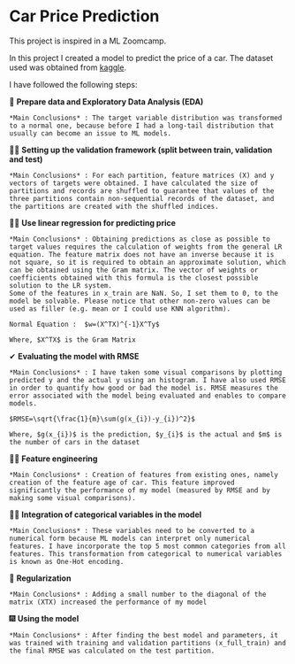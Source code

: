 # Car Price Prediction

This project is inspired in a ML Zoomcamp.

In this project I created a model to predict the price of a car. The dataset used was obtained from [kaggle](https://www.kaggle.com/CooperUnion/cardataset).

I have followed the following steps:

 👀 **Prepare data and Exploratory Data Analysis (EDA)**

    *Main Conclusions* : The target variable distribution was transformed to a normal one, because before I had a long-tail distribution that usually can become an issue to ML models.


 🐱‍👤 **Setting up the validation framework (split between train, validation and test)**

    *Main Conclusions* : For each partition, feature matrices (X) and y vectors of targets were obtained. I have calculated the size of partitions and records are shuffled to guarantee that values of the three partitions contain non-sequential records of the dataset, and the partitions are created with the shuffled indices.


 👩‍💻 **Use linear regression for predicting price**

    *Main Conclusions* : Obtaining predictions as close as possible to target values requires the calculation of weights from the general LR equation. The feature matrix does not have an inverse because it is not square, so it is required to obtain an approximate solution, which can be obtained using the Gram matrix. The vector of weights or coefficients obtained with this formula is the closest possible solution to the LR system.
    Some of the features in x_train are NaN. So, I set them to 0, to the model be solvable. Please notice that other non-zero values can be used as filler (e.g. mean or I could use KNN algorithm).

    Normal Equation :  $w=(X^TX)^{-1}X^Ty$

    Where, $X^TX$ is the Gram Matrix

✔ **Evaluating the model with RMSE**

    *Main Conclusions* : I have taken some visual comparisons by plotting predicted y and the actual y using an histogram. I have also used RMSE in order to quantify how good or bad the model is. RMSE measures the error associated with the model being evaluated and enables to compare models.

    $RMSE=\sqrt{\frac{1}{m}\sum(g(x_{i})-y_{i})^2}$
    
    Where, $g(x_{i})$ is the prediction, $y_{i}$ is the actual and $m$ is the number of cars in the dataset

 🏋️‍♀️ **Feature engineering**  

    *Main Conclusions* : Creation of features from existing ones, namely creation of the feature age of car. This feature improved significantly the performance of my model (measured by RMSE and by making some visual comparisons).


👨‍🚀 **Integration of categorical variables in the model**

    *Main Conclusions* : These variables need to be converted to a numerical form because ML models can interpret only numerical features. I have incorporate the top 5 most common categories from all features. This transformation from categorical to numerical variables is known as One-Hot encoding.


 📏 **Regularization**

    *Main Conclusions* : Adding a small number to the diagonal of the matrix (XTX) increased the performance of my model


 🎆 **Using the model** 

    *Main Conclusions* : After finding the best model and parameters, it was trained with training and validation partitions (x_full_train) and the final RMSE was calculated on the test partition.



